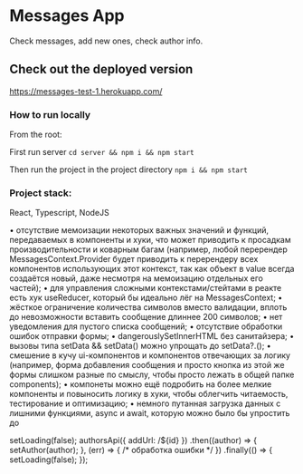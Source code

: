 # Messages App

Check messages, add new ones, check author info.

## Check out the deployed version
https://messages-test-1.herokuapp.com/

### How to run locally

From the root:

First run server `cd server && npm i && npm start`

Then run the project in the project directory `npm i && npm start`

### Project stack: 
React, Typescript, NodeJS


• отсутствие мемоизации некоторых важных значений и функций, передаваемых в компоненты и хуки, что может приводить к просадкам производительности и коварным багам (например, любой перерендер MessagesContext.Provider будет приводить к перерендеру всех компонентов использующих этот контекст, так как объект в value всегда создаётся новый, даже несмотря на мемоизацию отдельных его частей);
• для управления сложными контекстами/стейтами в реакте есть хук useReducer, который бы идеально лёг на MessagesContext;
• жёсткое ограничение количества символов вместо валидации, вплоть до невозможности вставить сообщение длиннее 200 символов;
• нет уведомления для пустого списка сообщений;
• отсутствие обработки ошибок отправки формы;
• dangerouslySetInnerHTML без санитайзера;
• вызовы типа setData && setData() можно упрощать до setData?.();
• смешение в кучу ui-компонентов и компонентов отвечающих за логику (например, форма добавления сообщения и просто кнопка из этой же формы слишком разные по смыслу, чтобы просто лежать в общей папке components);
• компонеты можно ещё подробить на более мелкие компоненты и повыносить логику в хуки, чтобы облегчить читаемость, тестирование и оптимизацию;
• немного путанная загрузка данных с лишними функциями, async и await, которую можно было бы упростить до

setLoading(false);
authorsApi({ addUrl: /${id} })
.then((author) => { setAuthor(author); }, (err) => { /* обработка ошибки */ })
.finally(() => { setLoading(false); });